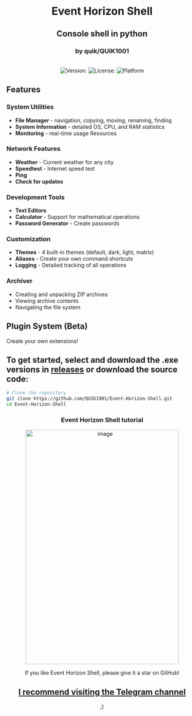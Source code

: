 <h1 align="center">Event Horizon Shell</h1>
<h2 align="center">Console shell in python</h2>
<h3 align="center">by quik/QUIK1001</h3>
  
<p align="center">
  <br>
  <img src="https://img.shields.io/badge/Version-1.2.1-green" alt="Version:">
  <img src="https://img.shields.io/badge/License-MIT-yellow" alt="License:">
  <img src="https://img.shields.io/badge/Platform-Windows%20%7C%20Linux%20%7C%20Android-black" alt="Platform">
</p>

## Features

### **System Utilities**
- **File Manager** - navigation, copying, moving, renaming, finding
- **System Information** - detailed OS, CPU, and RAM statistics
- **Monitoring** - real-time usage Resources

### **Network Features**
- **Weather** - Current weather for any city
- **Speedtest** - Internet speed test
- **Ping**
- **Check for updates**

### **Development Tools**
- **Text Editors**
- **Calculator** - Support for mathematical operations
- **Password Generator** - Create passwords

### **Customization**
- **Themes** - 4 built-in themes (default, dark, light, matrix)
- **Aliases** - Create your own command shortcuts
- **Logging** - Detailed tracking of all operations

### **Archiver**
- Creating and unpacking ZIP archives
- Viewing archive contents
- Navigating the file system

## **Plugin System (Beta)**
Create your own extensions!

## To get started, select and download the .exe versions in [releases](https://github.com/QUIK1001/Event-Horizon-Shell/releases) or download the source code:

```bash
# Clone the repository
git clone https://github.com/QUIK1001/Event-Horizon-Shell.git
cd Event-Horizon-Shell
```
<h3 align="center">Event Horizon Shell tutorial</h3>
<p align="center"> <img width="403" height="617" alt="image" src="https://github.com/user-attachments/assets/88247f49-58e4-4fa1-b2ce-7c32a6bc1a8a" />


</p>

<div align="center">
If you like Event Horizon Shell, please give it a star on GitHub!

## [I recommend visiting the Telegram channel](https://t.me/Event_Horizon_Shell)
;)
</div>


